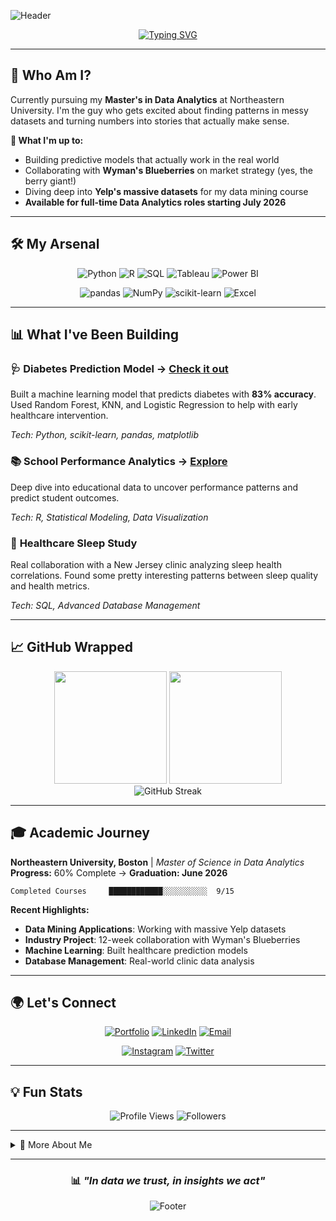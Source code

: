 ![Header](https://capsule-render.vercel.app/api?type=waving&color=0:FF6B6B,50:4ECDC4,100:45B7D1&height=200&section=header&text=Vamshi%20Krishna%20Korutla&fontSize=35&fontColor=ffffff&animation=fadeIn&fontAlignY=35&desc=Turning%20Data%20into%20Decisions&descAlignY=55&descSize=16)

<div align="center">
  
[![Typing SVG](https://readme-typing-svg.demolab.com?font=Fira+Code&pause=800&color=FF6B6B,4ECDC4,45B7D1,96CEB4,FFEAA7,DDA0DD,98D8C8,F7DC6F&multiline=true&width=600&height=100&lines=🎓+Data+Analytics+Graduate+%40+Northeastern;💊+Healthcare+Analytics+Specialist;🐍+Python+%7C+📊+R+%7C+🗃️+SQL+%7C+📈+Tableau;🤖+Machine+Learning+Enthusiast;🎯+Open+to+Full-time+Roles+July+2026;🚀+Turning+Complex+Data+into+Simple+Stories)](https://git.io/typing-svg)

</div>

---

## 🚀 Who Am I?

Currently pursuing my **Master's in Data Analytics** at Northeastern University. I'm the guy who gets excited about finding patterns in messy datasets and turning numbers into stories that actually make sense.

**🎯 What I'm up to:**
- Building predictive models that actually work in the real world
- Collaborating with **Wyman's Blueberries** on market strategy (yes, the berry giant!)
- Diving deep into **Yelp's massive datasets** for my data mining course
- **Available for full-time Data Analytics roles starting July 2026**

---

## 🛠️ My Arsenal

<div align="center">

![Python](https://img.shields.io/badge/Python-FFD43B?style=for-the-badge&logo=python&logoColor=blue)
![R](https://img.shields.io/badge/R-276DC3?style=for-the-badge&logo=r&logoColor=white)
![SQL](https://img.shields.io/badge/PostgreSQL-FF6B6B?style=for-the-badge&logo=postgresql&logoColor=white)
![Tableau](https://img.shields.io/badge/Tableau-4ECDC4?style=for-the-badge&logo=Tableau&logoColor=white)
![Power BI](https://img.shields.io/badge/PowerBI-96CEB4?style=for-the-badge&logo=Power%20BI&logoColor=white)

![pandas](https://img.shields.io/badge/Pandas-FF9A8B?style=for-the-badge&logo=pandas&logoColor=white)
![NumPy](https://img.shields.io/badge/Numpy-A8E6CF?style=for-the-badge&logo=numpy&logoColor=white)
![scikit-learn](https://img.shields.io/badge/scikit_learn-FFB347?style=for-the-badge&logo=scikit-learn&logoColor=white)
![Excel](https://img.shields.io/badge/Microsoft_Excel-87CEEB?style=for-the-badge&logo=microsoft-excel&logoColor=white)

</div>

---

## 📊 What I've Been Building

### 🩺 **Diabetes Prediction Model** → [Check it out](https://github.com/Vamshi782/diabetes-prediction-ml-project)
Built a machine learning model that predicts diabetes with **83% accuracy**. Used Random Forest, KNN, and Logistic Regression to help with early healthcare intervention.

*Tech: Python, scikit-learn, pandas, matplotlib*

### 📚 **School Performance Analytics** → [Explore](https://github.com/Vamshi782/School-Data-Analytics) 
Deep dive into educational data to uncover performance patterns and predict student outcomes.

*Tech: R, Statistical Modeling, Data Visualization*

### 🏥 **Healthcare Sleep Study** 
Real collaboration with a New Jersey clinic analyzing sleep health correlations. Found some pretty interesting patterns between sleep quality and health metrics.

*Tech: SQL, Advanced Database Management*

---

## 📈 GitHub Wrapped

<div align="center">
  <img height="180em" src="https://github-readme-stats.vercel.app/api?username=Vamshi782&show_icons=true&theme=synthwave&include_all_commits=true&count_private=true&hide_border=true"/>
  <img height="180em" src="https://github-readme-stats.vercel.app/api/top-langs/?username=Vamshi782&layout=compact&langs_count=8&theme=synthwave&hide_border=true"/>
</div>

<div align="center">
  <img src="https://github-readme-streak-stats.herokuapp.com/?user=Vamshi782&theme=synthwave&hide_border=true" alt="GitHub Streak"/>
</div>

---

## 🎓 Academic Journey

**Northeastern University, Boston** | *Master of Science in Data Analytics*  
**Progress:** 60% Complete → **Graduation: June 2026**

```text
Completed Courses     ████████████░░░░░░░░░░  9/15
```

**Recent Highlights:**
- **Data Mining Applications**: Working with massive Yelp datasets
- **Industry Project**: 12-week collaboration with Wyman's Blueberries
- **Machine Learning**: Built healthcare prediction models
- **Database Management**: Real-world clinic data analysis

---

## 🌍 Let's Connect

<div align="center">

[![Portfolio](https://img.shields.io/badge/🌐_Portfolio-FF6B6B?style=for-the-badge&logo=google-chrome&logoColor=white)](https://vamshi782.github.io/portfolio.github.io/)
[![LinkedIn](https://img.shields.io/badge/LinkedIn-4ECDC4?style=for-the-badge&logo=linkedin&logoColor=white)](https://linkedin.com/in/vamshi-krishna-korutla)
[![Email](https://img.shields.io/badge/Email-96CEB4?style=for-the-badge&logo=gmail&logoColor=white)](mailto:korutla.v@northeastern.edu)

[![Instagram](https://img.shields.io/badge/Instagram-FF9A8B?style=for-the-badge&logo=instagram&logoColor=white)](https://www.instagram.com/k_v_k_782/)
[![Twitter](https://img.shields.io/badge/Twitter-87CEEB?style=for-the-badge&logo=twitter&logoColor=white)](https://x.com/Vamshi_k_782)

</div>

---

## 💡 Fun Stats

<div align="center">

![Profile Views](https://komarev.com/ghpvc/?username=Vamshi782&label=Profile%20Views&color=FF6B6B&style=for-the-badge)
![Followers](https://img.shields.io/github/followers/Vamshi782?label=Followers&style=for-the-badge&color=4ECDC4)

</div>

---

<details>
<summary>🤔 More About Me</summary>
<br>

- 🏠 **Based in**: Currently studying at Northeastern University
- 🎯 **Looking for**: Full-time Data Analytics roles starting July 2026
- 💭 **Philosophy**: Data without action is just fancy Excel sheets
- 🎨 **When not coding**: Exploring new places and documenting experiences on Instagram
- ⚡ **Fun fact**: I can explain complex statistical concepts using food analogies

</details>

---

<div align="center">

### 📊 *"In data we trust, in insights we act"*

![Footer](https://capsule-render.vercel.app/api?type=waving&color=0:FF6B6B,50:4ECDC4,100:45B7D1&height=120&section=footer)

</div>
